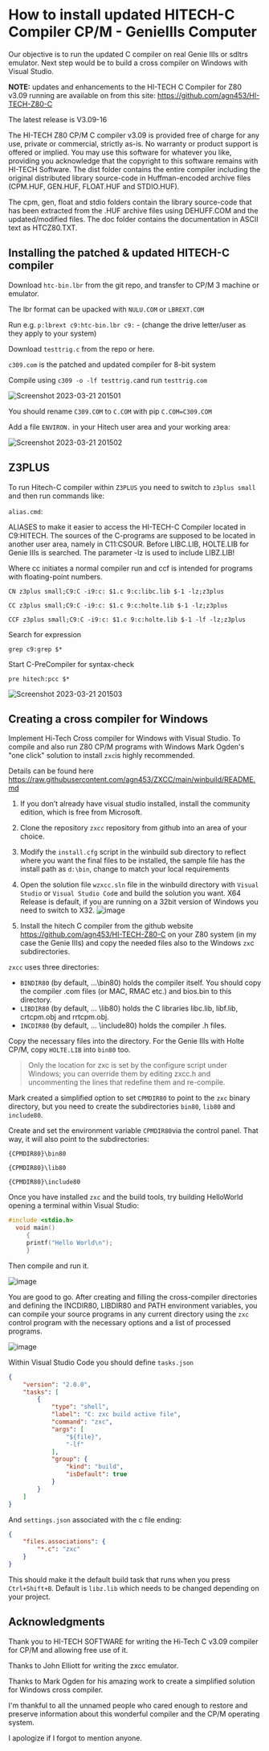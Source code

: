 # How to install updated HITECH-C Compiler CP/M - GenieIIIs Computer

Our objective is to run the updated C compiler on real Genie IIIs or sdltrs emulator. Next step would be to build a cross compiler on Windows with Visual Studio.

**NOTE:**  updates and enhancements to the HI-TECH C Compiler for Z80 v3.09 running are available on from this site:
<https://github.com/agn453/HI-TECH-Z80-C>

The latest release is V3.09-16

The HI-TECH Z80 CP/M C compiler v3.09 is provided free of charge for any use, private or commercial, strictly as-is. No warranty or product support is offered or implied. You may use this software for whatever you like, providing you acknowledge that the copyright to this software remains with HI-TECH Software.
The dist folder contains the entire compiler including the original distributed library source-code in Huffman-encoded archive files (CPM.HUF, GEN.HUF, FLOAT.HUF and STDIO.HUF).

The cpm, gen, float and stdio folders contain the library source-code that has been extracted from the .HUF archive files using DEHUFF.COM and the updated/modified files. The doc folder contains the documentation in ASCII text as HTCZ80.TXT.

## Installing the patched & updated HITECH-C compiler

Download `htc-bin.lbr` from the git repo, and transfer to CP/M 3 machine or emulator.

The lbr format can be upacked with `NULU.COM` or `LBREXT.COM`

Run e.g. `p:lbrext c9:htc-bin.lbr c9:` - (change the drive letter/user as they apply to your system)

Download `testtrig.c` from the repo or here.

`c309.com` is the patched and updated compiler for 8-bit system

Compile using `c309 -o -lf testtrig.c`and run `testtrig.com`

![Screenshot 2023-03-21 201501](https://user-images.githubusercontent.com/55332675/226792943-b155e17f-1d28-4ed8-b40a-50a34d8d68ac.jpg)

You should rename `C309.COM` to `C.COM` with pip `C.COM=C309.COM`

Add a file `ENVIRON.` in your Hitech user area and your working area:

![Screenshot 2023-03-21 201502](https://user-images.githubusercontent.com/55332675/226793998-eac932a1-6a7e-47b3-a807-ea05b31090a8.jpg)

## Z3PLUS

To run Hitech-C compiler within `Z3PLUS` you need to switch to `z3plus small` and then run commands like:

`alias.cmd`:

ALIASES to make it easier to access the HI-TECH-C Compiler located in C9:HITECH. The sources of the C-programs are supposed to be located in another user area, namely in C11:CSOUR. Before LIBC.LIB, HOLTE.LIB for Genie IIIs is searched. The parameter -lz is used to include LIBZ.LIB!

Where cc initiates a normal compiler run and ccf is intended for programs with floating-point numbers.

```console
CN z3plus small;C9:C -i9:c: $1.c 9:c:libc.lib $-1 -lz;z3plus

CC z3plus small;C9:C -i9:c: $1.c 9:c:holte.lib $-1 -lz;z3plus

CCF z3plus small;C9:C -i9:c: $1.c 9:c:holte.lib $-1 -lf -lz;z3plus
```

Search for expression

``` console
grep c9:grep $*
```

Start C-PreCompiler for syntax-check

```console
pre hitech:pcc $*
```

![Screenshot 2023-03-21 201503](https://user-images.githubusercontent.com/55332675/226808221-ece5623b-1156-44f2-9960-690e50548c31.jpg)

## Creating a cross compiler for Windows

Implement Hi-Tech Cross compiler for Windows with Visual Studio.
To compile and also run Z80 CP/M programs with Windows Mark Ogden's "one click" solution to install `zxc`is highly recommended.

Details can be found here
<https://raw.githubusercontent.com/agn453/ZXCC/main/winbuild/README.md>

1. If you don’t already have visual studio installed, install the community edition, which is free from Microsoft.
2. Clone the repository `zxcc` repository from github into an area of your choice.
3. Modify the `install.cfg` script in the winbuild sub directory to reflect where you want the final files to be installed, the sample file has the install path as `d:\bin`, change to match your local requirements
4. Open the solution file `wzxcc.sln` file in the winbuild directory with `Visual Studio` or `Visual Studio Cod`e and build the solution you want. X64 Release is default, if you are running on a 32bit version of Windows you need to switch to X32.
![image](https://user-images.githubusercontent.com/55332675/227419477-6e783754-d7ef-4dea-87a9-66f4f756df7f.png)

5. Install the hitech C compiler from the github website  <https://github.com/agn453/HI-TECH-Z80-C> on your Z80 system (in my case the Genie IIIs) and copy the needed files also to the Windows `zx`c subdirectories.

`zxcc` uses three directories:

* `BINDIR80` (by default, ...\bin80) holds the compiler itself.
       You should copy the compiler .com files (or MAC, RMAC etc.)
       and bios.bin to this directory.
* `LIBDIR80` (by default, ... \lib80) holds the C
       libraries libc.lib, libf.lib, crtcpm.obj and rrtcpm.obj.
* `INCDIR80` (by default, ... \include80) holds the
       compiler .h files.

Copy the necessary files into the directory. For the Genie IIIs with Holte CP/M, copy `HOLTE.LIB` into `bin80` too.

>Only the location for zxc is set by the configure script under Windows; you can override them by editing zxcc.h and uncommenting the lines that redefine them and re-compile.

Mark created a simplified option to set `CPMDIR80` to point to the `zxc` binary directory, but you need to create the subdirectories `bin80`, `lib80` and `include80`.

Create and set the environment variable `CPMDIR80`via the control panel. That way, it will also point to the subdirectories:

``` console
{CPMDIR80}\bin80

{CPMDIR80}\lib80

{CPMDIR80}\include80
```

Once you have installed `zxc` and the build tools, try building HelloWorld opening a terminal within Visual Studio:

``` c
#include <stdio.h>
  void main()
     {
     printf("Hello World\n");
     }
```

Then compile and run it.

![image](https://user-images.githubusercontent.com/55332675/227382323-a97b2943-031d-4a71-9272-fd52d08bd218.png)

You are good to go. After creating and filling the cross-compiler directories and defining the INCDIR80, LIBDIR80 and PATH environment variables, you can compile your source programs in any current directory using the `zxc` control program with the necessary options and a list of processed programs.

![image](https://user-images.githubusercontent.com/55332675/227391414-3cc54518-46ac-4773-9db1-b9a5c05e5844.png)

Within Visual Studio Code you should define `tasks.json`

``` json
{
    "version": "2.0.0",
    "tasks": [
        {
            "type": "shell",
            "label": "C: zxc build active file",
            "command": "zxc",
            "args": [
                "${file}",
                "-lf"
            ],
            "group": {
                "kind": "build",
                "isDefault": true
            }
        }
    ]
}
```

And `settings.json` associated with the c file ending:

``` json
{
    "files.associations": {
        "*.c": "zxc"
    }
}
```

This should make it the default build task that runs when you press `Ctrl+Shift+B`.
Default is `libz.lib` which needs to be changed depending on your project.

## Acknowledgments ##

Thank you to HI-TECH SOFTWARE for writing the Hi-Tech C v3.09 compiler for CP/M and allowing free use of it.

Thanks to John Elliott for writing the zxcc emulator.

Thanks to Mark Ogden for his amazing work to create a simplified solution for Windows cross compiler.

I'm thankful to all the unnamed people who cared enough to restore and preserve information about this wonderful compiler and the CP/M operating system.

I apologize if I forgot to mention anyone.
